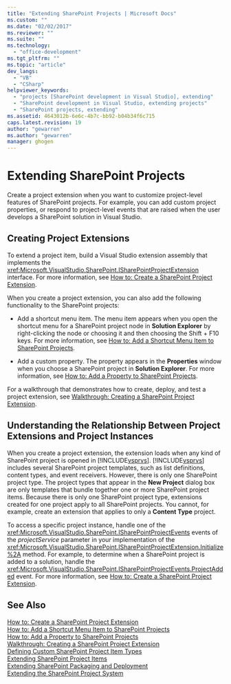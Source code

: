 ```yaml
---
title: "Extending SharePoint Projects | Microsoft Docs"
ms.custom: ""
ms.date: "02/02/2017"
ms.reviewer: ""
ms.suite: ""
ms.technology: 
  - "office-development"
ms.tgt_pltfrm: ""
ms.topic: "article"
dev_langs: 
  - "VB"
  - "CSharp"
helpviewer_keywords: 
  - "projects [SharePoint development in Visual Studio], extending"
  - "SharePoint development in Visual Studio, extending projects"
  - "SharePoint projects, extending"
ms.assetid: 4643012b-6e6c-4b7c-bb92-b04b34f6c715
caps.latest.revision: 19
author: "gewarren"
ms.author: "gewarren"
manager: ghogen
---
```

# Extending SharePoint Projects
  Create a project extension when you want to customize project-level features of SharePoint projects. For example, you can add custom project properties, or respond to project-level events that are raised when the user develops a SharePoint solution in Visual Studio.  
  
## Creating Project Extensions  
 To extend a project item, build a Visual Studio extension assembly that implements the <xref:Microsoft.VisualStudio.SharePoint.ISharePointProjectExtension> interface. For more information, see [How to: Create a SharePoint Project Extension](../sharepoint/how-to-create-a-sharepoint-project-extension.md).  
  
 When you create a project extension, you can also add the following functionality to the SharePoint projects:  
  
-   Add a shortcut menu item. The menu item appears when you  open the shortcut menu for a SharePoint project node in **Solution Explorer** by right-clicking the node or choosing it and then choosing the Shift + F10 keys. For more information, see [How to: Add a Shortcut Menu Item to SharePoint Projects](../sharepoint/how-to-add-a-shortcut-menu-item-to-sharepoint-projects.md).  
  
-   Add a custom property. The property appears in the **Properties** window when you choose a SharePoint project in **Solution Explorer**. For more information, see [How to: Add a Property to SharePoint Projects](../sharepoint/how-to-add-a-property-to-sharepoint-projects.md).  
  
 For a walkthrough that demonstrates how to create, deploy, and test a project extension, see [Walkthrough: Creating a SharePoint Project Extension](../sharepoint/walkthrough-creating-a-sharepoint-project-extension.md).  
  
## Understanding the Relationship Between Project Extensions and Project Instances  
 When you create a project extension, the extension loads when any kind of SharePoint project is opened in [!INCLUDE[vsprvs](../sharepoint/includes/vsprvs-md.md)]. [!INCLUDE[vsprvs](../sharepoint/includes/vsprvs-md.md)] includes several SharePoint project templates, such as list definitions, content types, and event receivers. However, there is only one SharePoint project type. The project types that appear in the **New Project** dialog box are only templates that bundle together one or more SharePoint project items. Because there is only one SharePoint project type, extensions created for one project apply to all SharePoint projects. You cannot, for example, create an extension that applies to only a **Content Type** project.  
  
 To access a specific project instance, handle one of the <xref:Microsoft.VisualStudio.SharePoint.ISharePointProjectEvents> events of the *projectService* parameter in your implementation of the <xref:Microsoft.VisualStudio.SharePoint.ISharePointProjectExtension.Initialize%2A> method. For example, to determine when a SharePoint project is added to a solution, handle the <xref:Microsoft.VisualStudio.SharePoint.ISharePointProjectEvents.ProjectAdded> event. For more information, see [How to: Create a SharePoint Project Extension](../sharepoint/how-to-create-a-sharepoint-project-extension.md).  
  
## See Also  
 [How to: Create a SharePoint Project Extension](../sharepoint/how-to-create-a-sharepoint-project-extension.md)   
 [How to: Add a Shortcut Menu Item to SharePoint Projects](../sharepoint/how-to-add-a-shortcut-menu-item-to-sharepoint-projects.md)   
 [How to: Add a Property to SharePoint Projects](../sharepoint/how-to-add-a-property-to-sharepoint-projects.md)   
 [Walkthrough: Creating a SharePoint Project Extension](../sharepoint/walkthrough-creating-a-sharepoint-project-extension.md)   
 [Defining Custom SharePoint Project Item Types](../sharepoint/defining-custom-sharepoint-project-item-types.md)   
 [Extending SharePoint Project Items](../sharepoint/extending-sharepoint-project-items.md)   
 [Extending SharePoint Packaging and Deployment](../sharepoint/extending-sharepoint-packaging-and-deployment.md)   
 [Extending the SharePoint Project System](../sharepoint/extending-the-sharepoint-project-system.md)  
  
  